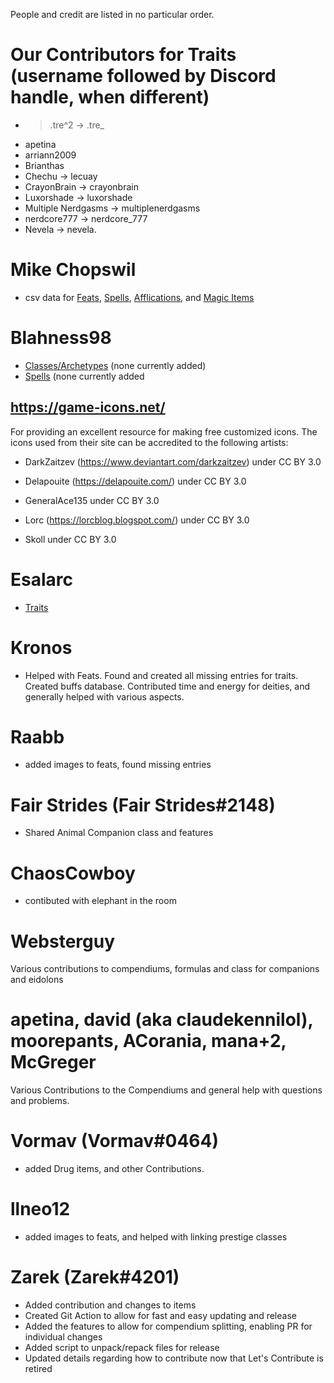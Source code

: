 People and credit are listed in no particular order.

# Our Contributors for Traits (username followed by Discord handle, when different)

- > .tre^2 -> .tre\_
- apetina
- arriann2009
- Brianthas
- Chechu -> lecuay
- CrayonBrain -> crayonbrain
- Luxorshade -> luxorshade
- Multiple Nerdgasms -> multiplenerdgasms
- nerdcore777 -> nerdcore_777
- Nevela -> nevela.

# Mike Chopswil

- csv data for [Feats](https://docs.google.com/spreadsheets/d/1psJ7mzGS9cLpIVhvo2iwGggr2WMU_TgbXaueVGg9HJk/edit#gid=99619603), [Spells](https://docs.google.com/spreadsheets/d/119pUkuASdLBuAfNpQsk2G69Qd2rM0_sG50vNYLeRNSA/edit#gid=1003071054), [Afflications](https://docs.google.com/spreadsheets/d/1UZPevl9F50sOeug_-B16o-iT1HjwVUQiEVE_iP8oqYk/edit#gid=1102210427), and [Magic Items](https://docs.google.com/spreadsheets/d/1A5s--mNlyehCTdcT3dz5JEKztPr2KenN4-2g1KeGJNk/edit#gid=44940957)

# Blahness98

- [Classes/Archetypes](https://www.fantasygrounds.com/forums/showthread.php?50404-Class-and-Archetype-Module) (none currently added)
- [Spells](https://www.fantasygrounds.com/forums/showthread.php?58962-PFRPG-Spellbook) (none currently added

## https://game-icons.net/

For providing an excellent resource for making free customized icons.
The icons used from their site can be accredited to the following artists:

- DarkZaitzev (https://www.deviantart.com/darkzaitzev) under CC BY 3.0

- Delapouite (https://delapouite.com/) under CC BY 3.0

- GeneralAce135 under CC BY 3.0

- Lorc (https://lorcblog.blogspot.com/) under CC BY 3.0

- Skoll under CC BY 3.0

# Esalarc

- [Traits](https://www.fantasygrounds.com/forums/showthread.php?17935-Pathfinder-Feats-Traits-and-Equipment)

# Kronos

- Helped with Feats. Found and created all missing entries for traits. Created buffs database. Contributed time and energy for deities, and generally helped with various aspects.

# Raabb

- added images to feats, found missing entries

# Fair Strides (Fair Strides#2148)

- Shared Animal Companion class and features

# ChaosCowboy

- contibuted with elephant in the room

# Websterguy

Various contributions to compendiums, formulas and class for companions and eidolons

# apetina, david (aka claudekennilol), moorepants, ACorania, mana+2, McGreger

Various Contributions to the Compendiums and general help with questions and problems.

# Vormav (Vormav#0464)

- added Drug items, and other Contributions.

# llneo12

- added images to feats, and helped with linking prestige classes

# Zarek (Zarek#4201)

- Added contribution and changes to items
- Created Git Action to allow for fast and easy updating and release
- Added the features to allow for compendium splitting, enabling PR for individual changes
- Added script to unpack/repack files for release
- Updated details regarding how to contribute now that Let's Contribute is retired
